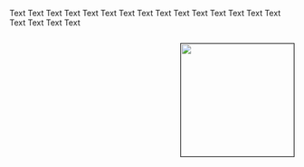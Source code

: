 <div>
<p>Text Text Text Text Text Text Text Text Text Text Text Text Text Text Text Text Text Text Text</p>
<p style="float: right;"><img src="http://placekitten.com/g/200/200" height="200px" width="200px" border="1px"></p>
</div>
